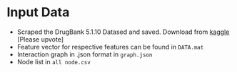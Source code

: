 # Input Data

- Scraped the DrugBank 5.1.10 Datased and saved. Download from [kaggle](https://www.kaggle.com/datasets/devildev89/drug-bank-5110) [Please upvote]
- Feature vector for respective features can be found in `DATA.mat`
- Interaction graph in .json format in `graph.json`
- Node list in `all node.csv`

